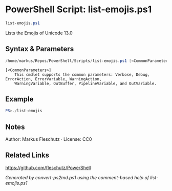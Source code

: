 # PowerShell Script: list-emojis.ps1
```powershell
list-emojis.ps1
```

Lists the Emojis of Unicode 13.0

## Syntax & Parameters
```powershell
/home/markus/Repos/PowerShell/Scripts/list-emojis.ps1 [<CommonParameters>]
```

```
[<CommonParameters>]
    This cmdlet supports the common parameters: Verbose, Debug, ErrorAction, ErrorVariable, WarningAction, 
    WarningVariable, OutBuffer, PipelineVariable, and OutVariable.
```

## Example
```powershell
PS>./list-emojis
```


## Notes
Author: Markus Fleschutz · License: CC0

## Related Links
https://github.com/fleschutz/PowerShell

*Generated by convert-ps2md.ps1 using the comment-based help of list-emojis.ps1*
